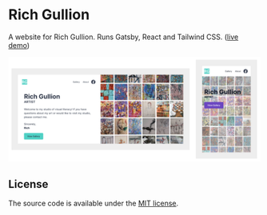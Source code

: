 # Rich Gullion

A website for Rich Gullion. Runs Gatsby, React and Tailwind CSS. ([live demo](https://rich-gullion.netlify.app))

![website screenshots](./media/screen-shots.png)

## License

The source code is available under the [MIT license](LICENSE).
